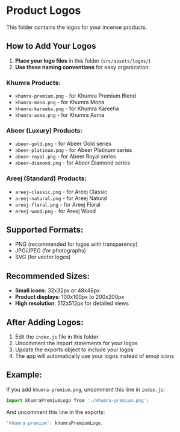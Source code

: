 # Product Logos

This folder contains the logos for your incense products.

## How to Add Your Logos

1. **Place your logo files** in this folder (`src/assets/logos/`)
2. **Use these naming conventions** for easy organization:

### Khumra Products:
- `khumra-premium.png` - for Khumra Premium Blend
- `khumra-mona.png` - for Khumra Mona  
- `khumra-kareeha.png` - for Khumra Kareeha
- `khumra-asma.png` - for Khumra Asma

### Abeer (Luxury) Products:
- `abeer-gold.png` - for Abeer Gold series
- `abeer-platinum.png` - for Abeer Platinum series
- `abeer-royal.png` - for Abeer Royal series
- `abeer-diamond.png` - for Abeer Diamond series

### Areej (Standard) Products:
- `areej-classic.png` - for Areej Classic
- `areej-natural.png` - for Areej Natural
- `areej-floral.png` - for Areej Floral
- `areej-wood.png` - for Areej Wood

## Supported Formats:
- PNG (recommended for logos with transparency)
- JPG/JPEG (for photographs)
- SVG (for vector logos)

## Recommended Sizes:
- **Small icons**: 32x32px or 48x48px
- **Product displays**: 100x100px to 200x200px
- **High resolution**: 512x512px for detailed views

## After Adding Logos:

1. Edit the `index.js` file in this folder
2. Uncomment the import statements for your logos
3. Update the exports object to include your logos
4. The app will automatically use your logos instead of emoji icons

## Example:
If you add `khumra-premium.png`, uncomment this line in `index.js`:
```javascript
import khumraPremiumLogo from './khumra-premium.png';
```

And uncomment this line in the exports:
```javascript
'khumra-premium': khumraPremiumLogo,
```

